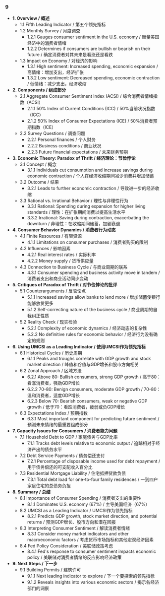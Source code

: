 ### 9
- **1. Overview / 概述**
    - 1.1 Fifth Leading Indicator / 第五个领先指标
    - 1.2 Monthly Survey / 月度调查
        - 1.2.1 Gauges consumer sentiment in the U.S. economy / 衡量美国经济中的消费者情绪
        - 1.2.2 Determines if consumers are bullish or bearish on their future / 确定消费者对其未来是看涨还是看跌
    - 1.3 Impact on Economy / 对经济的影响
        - 1.3.1 High sentiment: Increased spending, economic expansion / 高情绪：增加支出，经济扩张
        - 1.3.2 Low sentiment: Decreased spending, economic contraction / 低情绪：减少支出，经济收缩
- **2. Components / 组成部分**
    - 2.1 Aggregate Consumer Sentiment Index (ACSI) / 综合消费者情绪指数（ACSI）
        - 2.1.1 50% Index of Current Conditions (ICC) / 50%当前状况指数（ICC）
        - 2.1.2 50% Index of Consumer Expectations (ICE) / 50%消费者预期指数（ICE）
    - 2.2 Survey Questions / 调查问题
        - 2.2.1 Personal finances / 个人财务
        - 2.2.2 Business conditions / 商业状况
        - 2.2.3 Future financial expectations / 未来财务预期
- **3. Economic Theory: Paradox of Thrift / 经济理论：节俭悖论**
    - 3.1 Concept / 概念
        - 3.1.1 Individuals cut consumption and increase savings during economic contraction / 个人在经济收缩期间减少消费并增加储蓄
    - 3.2 Outcome / 结果
        - 3.2.1 Leads to further economic contraction / 导致进一步的经济收缩
    - 3.3 Rational vs. Irrational Behavior / 理性与非理性行为
        - 3.3.1 Rational: Spending during expansion for higher living standards / 理性：在扩张期间消费以提高生活水平
        - 3.3.2 Irrational: Saving during contraction, exacerbating the downturn / 非理性：在收缩期间储蓄，加剧衰退
- **4. Consumer Behavior Dynamics / 消费者行为动态**
    - 4.1 Finite Resources / 有限资源
        - 4.1.1 Limitations on consumer purchases / 消费者购买的限制
    - 4.2 Influences / 影响因素
        - 4.2.1 Real interest rates / 实际利率
        - 4.2.2 Money supply / 货币供应量
    - 4.3 Connection to Business Cycle / 与商业周期的联系
        - 4.3.1 Consumer spending and business activity move in tandem / 消费者支出和商业活动同步变动
- **5. Critiques of Paradox of Thrift / 对节俭悖论的批评**
    - 5.1 Counterarguments / 反驳论点
        - 5.1.1 Increased savings allow banks to lend more / 增加储蓄使银行能够放贷更多
        - 5.1.2 Self-correcting nature of the business cycle / 商业周期的自我纠正性质
    - 5.2 Reality Check / 现实检验
        - 5.2.1 Complexity of economic dynamics / 经济动态的复杂性
        - 5.2.2 No definitive rules for economic behavior / 经济行为没有确定的规则
- **6. Using UMCSI as a Leading Indicator / 使用UMCSI作为领先指标**
    - 6.1 Historical Cycles / 历史周期
        - 6.1.1 Peaks and troughs correlate with GDP growth and stock market direction / 峰值和谷值与GDP增长和股市方向相关
    - 6.2 Zonal Approach / 区域方法
        - 6.2.1 Above 80: Bullish consumers, strong GDP growth / 高于80：看涨消费者，强劲GDP增长
        - 6.2.2 70-80: Benign consumers, moderate GDP growth / 70-80：温和消费者，适度GDP增长
        - 6.2.3 Below 70: Bearish consumers, weak or negative GDP growth / 低于70：看跌消费者，疲弱或负GDP增长
    - 6.3 Expectations Index / 预期指数
        - 6.3.1 Most important component for predicting future sentiment / 预测未来情绪的最重要组成部分
- **7. Capacity Issues for Consumers / 消费者能力问题**
    - 7.1 Household Debt to GDP / 家庭债务与GDP比率
        - 7.1.1 Tracks debt levels relative to economic output / 追踪相对于经济产出的债务水平
    - 7.2 Debt Service Payments / 债务偿还支付
        - 7.2.1 Percentage of disposable income used for debt repayment / 用于债务偿还的可支配收入百分比
    - 7.3 Residential Mortgage Liability / 住宅抵押贷款负债
        - 7.3.1 Total debt load for one-to-four family residences / 一到四户家庭住宅的总债务负担
- **8. Summary / 总结**
    - 8.1 Importance of Consumer Spending / 消费者支出的重要性
        - 8.1.1 Dominates U.S. economy (67%) / 主导美国经济（67%）
    - 8.2 UMCSI as a Leading Indicator / UMCSI作为领先指标
        - 8.2.1 Predicts GDP growth, stock market direction, and potential returns / 预测GDP增长、股市方向和潜在回报
    - 8.3 Interpreting Consumer Sentiment / 解读消费者情绪
        - 8.3.1 Consider money market indicators and other macroeconomic factors / 考虑货币市场指标和其他宏观经济因素
    - 8.4 Fed Policy Consideration / 美联储政策考虑
        - 8.4.1 Fed's response to consumer sentiment impacts economic policy / 美联储对消费者情绪的反应影响经济政策
- **9. Next Steps / 下一步**
    - 9.1 Building Permits / 建筑许可
        - 9.1.1 Next leading indicator to explore / 下一个要探索的领先指标
        - 9.1.2 Reveals insights into various economic sectors / 揭示各经济部门的洞察
